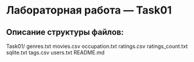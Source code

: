 # Лабораторная работа — Task01

## Описание структуры файлов:

Task01/
 genres.txt
 movies.csv
 occupation.txt
 ratings.csv
 ratings_count.txt
 sqlite.txt
 tags.csv
 users.txt
 README.md
 